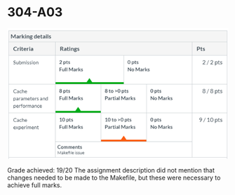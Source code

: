 # 304-A03

![](images/MarkingDetails.PNG)

Grade achieved: 19/20
The assignment description did not mention that changes needed to be made to the Makefile, but these were necessary to achieve full marks.
